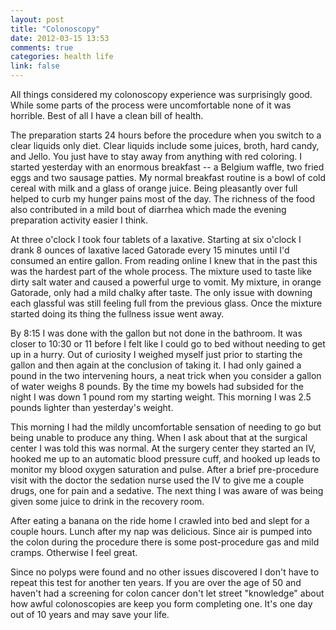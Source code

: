 ```yaml
---
layout: post
title: "Colonoscopy"
date: 2012-03-15 13:53
comments: true
categories: health life
link: false
---
```

All things considered my colonoscopy experience was surprisingly good. While some parts of the process were uncomfortable none of it was horrible. Best of all I have a clean bill of health.

The preparation starts 24 hours before the procedure when you switch to a clear liquids only diet. Clear liquids include some juices, broth, hard candy, and Jello. You just have to stay away from anything with red coloring. I started yesterday with an enormous breakfast -- a Belgium waffle, two fried eggs and two sausage patties. My normal breakfast routine is a bowl of cold cereal with milk and a glass of orange juice. Being pleasantly over full helped to curb my hunger pains most of the day. The richness of the food also contributed in a mild bout of diarrhea which made the evening preparation activity easier I think.

At three o'clock I took four tablets of a laxative. Starting at six o'clock I drank 8 ounces of laxative laced Gatorade every 15 minutes until I'd consumed an entire gallon. From reading online I knew that in the past this was the hardest part of the whole process. The mixture used to taste like dirty salt water and caused a powerful urge to vomit. My mixture, in orange Gatorade, only had a mild chalky after taste. The only issue with downing each glassful was still feeling full from the previous glass. Once the mixture started doing its thing the fullness issue went away.

By 8:15 I was done with the gallon but not done in the bathroom. It was closer to 10:30 or 11 before I felt like I could go to bed without needing to get up in a hurry. Out of curiosity I weighed myself just prior to starting the gallon and then again at the conclusion of taking it. I had only gained a pound in the two intervening hours, a neat trick when you consider a gallon of water weighs 8 pounds. By the time my bowels had subsided for the night I was down 1 pound rom my starting weight. This morning I was 2.5 pounds lighter than yesterday's weight.

This morning I had the mildly uncomfortable sensation of needing to go but being unable to produce any thing. When I ask about that at the surgical center I was told this was normal. At the surgery center they started an IV, hooked me up to an automatic blood pressure cuff, and hooked up leads to monitor my blood oxygen saturation and pulse. After a brief pre-procedure visit with the doctor the sedation nurse used the IV to give me a couple drugs, one for pain and a sedative. The next thing I was aware of was being given some juice to drink in the recovery room.

After eating a banana on the ride home I crawled into bed and slept for a couple hours. Lunch after my nap was delicious. Since air is pumped into the colon during the procedure there is some post-procedure gas and mild cramps. Otherwise I feel great.

Since no polyps were found and no other issues discovered I don't have to repeat this test for another ten years. If you are over the age of 50 and haven't had a screening for colon cancer don't let street "knowledge" about how awful colonoscopies are keep you form completing one. It's one day out of 10 years and may save your life. 